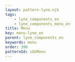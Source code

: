 ```yaml
---
layout: pattern-lyne.njk
tags: 
    - lyne_components_en
    - lyne_components_menu_en
title: Menu
key: menu-lyne_en
parent: lyne_components_en
keywords: menu
order: 390
patternId: sbbMenu
---
```

